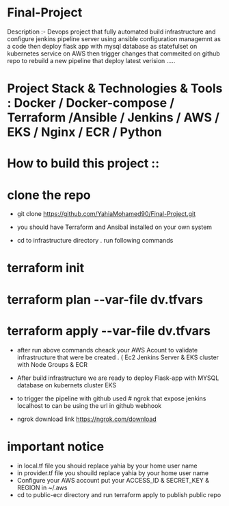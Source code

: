 # **Final-Project**
 Description :- Devops project that fully automated build infrastructure and configure jenkins pipeline server using ansible configuration managemnt as a code then deploy flask app with mysql database as statefulset on kubernetes service on AWS then trigger changes that commeited on github repo to rebuild a new pipeline that deploy latest verision .....
#
# Project Stack & Technologies & Tools : Docker / Docker-compose / Terraform /Ansible / Jenkins / AWS / EKS / Nginx / ECR / Python 

 # How to build this project ::

 # clone the repo 
   - git clone https://github.com/YahiaMohamed90/Final-Project.git

 - you should have Terraform and Ansibal installed on your own system 
 
 - cd to infrastructure directory . run following commands
 
 # terraform init
 # terraform plan --var-file dv.tfvars
 # terraform apply --var-file dv.tfvars
 
 - after run above commands cheack your AWS Acount to validate infrastructure that were be created . ( Ec2 Jenkins Server & EKS cluster with Node Groups & ECR 

- After build infrastructure we are ready to deploy Flask-app with MYSQL database on kubernets cluster EKS

- to trigger the pipeline with github used # ngrok that expose jenkins localhost to can be using the url in github webhook

- ngrok download link https://ngrok.com/download


 # **important notice** 
 - in local.tf file you shouid replace yahia by your home user name 
 - in provider.tf file you shouild replace yahia by your home user name
 - Configure your AWS account put your ACCESS_ID & SECRET_KEY & REGION in ~/.aws 
 - cd to public-ecr directory and run terraform apply to publish public repo




